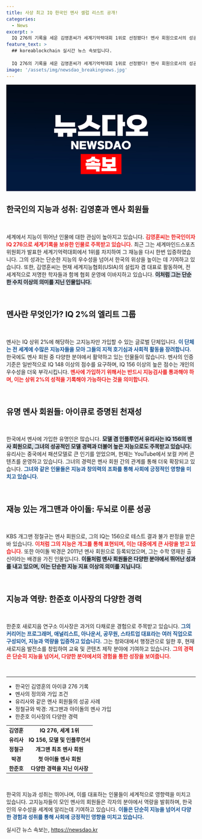 ```yaml
---
title: 사상 최고 IQ 한국인 멘사 셀럽 리스트 공개!
categories:
  - News
excerpt: >
  IQ 276의 기록을 세운 김영훈씨가 세계기억력대회 1위로 선정됐다! 멘사 회원으로서의 성공을 거두며, 한국인의 뛰어난 두뇌를 전 세계에 알리고 있다. 역사상 IQ 최고치, 그의 이야기에 귀를 기울여보자!
feature_text: >
  ## koreablockchain 실시간 뉴스 속보입니다.

  IQ 276의 기록을 세운 김영훈씨가 세계기억력대회 1위로 선정됐다! 멘사 회원으로서의 성공을 거두며, 한국인의 뛰어난 두뇌를 전 세계에 알리고 있다. 역사상 IQ 최고치, 그의 이야기에 귀를 기울여보자!
image: '/assets/img/newsdao_breakingnews.jpg'
---
```


<p><img src="/assets/img/newsdao_breakingnews.jpg" alt="koreablockchain 속보" /></p>

<h2 data-ke-size="size26">한국인의 지능과 성취: 김영훈과 멘사 회원들</h2>

<p data-ke-size="size16">&nbsp;</p>

<p>세계에서 지능이 뛰어난 인물에 대한 관심이 높아지고 있습니다. <b><span style="color: #ee2323;">김영훈씨는 한국인이자 IQ 276으로 세계기록을 보유한 인물로 주목받고 있습니다.</span></b> 최근 그는 세계마인드스포츠위원회가 발표한 세계기억력대회에서 1위를 차지하여 그 재능을 다시 한번 입증하였습니다. 그의 성과는 단순한 지능의 우수성을 넘어서 한국의 위상을 높이는 데 기여하고 있습니다. 또한, 김영훈씨는 현재 세계지능협회(USIA)의 설립자 겸 대표로 활동하며, 전 세계적으로 저명한 학자들과 함께 협회 운영에 이바지하고 있습니다. <b><span style="background-color: #21538527;">이처럼 그는 단순한 수치 이상의 의미를 지닌 인물입니다.</span></b></p>

<p data-ke-size="size16">&nbsp;</p>

<h2 data-ke-size="size26">멘사란 무엇인가? IQ 2%의 엘리트 그룹</h2>

<p data-ke-size="size16">&nbsp;</p>

<p>멘사는 IQ 상위 2%에 해당하는 고지능자만 가입할 수 있는 글로벌 단체입니다. <b><span style="color: #1a5490;">이 단체는 전 세계에 수많은 지능자들을 모아 그들의 지적 호기심과 사회적 활동을 장려합니다.</span></b> 한국에도 멘사 회원 중 다양한 분야에서 활약하고 있는 인물들이 많습니다. 멘사의 인증 기준은 일반적으로 IQ 148 이상의 점수를 요구하며, IQ 156 이상의 높은 점수는 개인의 우수성을 더욱 부각시킵니다. <b><span style="color: #ee2323;">멘사에 가입하기 위해서는 반드시 지능검사를 통과해야 하며, 이는 상위 2%의 성적을 기록해야 가능하다는 것을 의미합니다.</span></b></p>

<p data-ke-size="size16">&nbsp;</p>

<h2 data-ke-size="size26">유명 멘사 회원들: 아이큐로 증명된 천재성</h2>

<p data-ke-size="size16">&nbsp;</p>

<p>한국에서 멘사에 가입한 유명인은 많습니다. <b><span style="background-color: #21538527;">모델 겸 인플루언서 유리사는 IQ 156의 멘사 회원으로, 그녀의 성공적인 모델 경력과 더불어 높은 지능으로도 주목받고 있습니다.</span></b> 유리사는 중국에서 패션모델로 큰 인기를 얻었으며, 현재는 YouTube에서 보컬 커버 콘텐츠를 운영하고 있습니다. 그녀의 경력은 멘사 회원 간의 관계를 통해 더욱 확장되고 있습니다. <b><span style="color: #1a5490;">그녀와 같은 인물들은 지능과 창의력의 조화를 통해 사회에 긍정적인 영향을 미치고 있습니다.</span></b></p>

<p data-ke-size="size16">&nbsp;</p>

<h2 data-ke-size="size26">재능 있는 개그맨과 아이돌: 두뇌로 이룬 성공</h2>

<p data-ke-size="size16">&nbsp;</p>

<p>KBS 개그맨 정철규는 멘사 회원으로, 그의 IQ는 156으로 테스트 결과 불가 판정을 받은 바 있습니다. <b><span style="color: #ee2323;">이처럼 그의 지능은 개그를 통해 표현되며, 이는 대중에게 큰 사랑을 받고 있습니다.</span></b> 또한 아이돌 박경은 2011년 멘사 회원으로 등록되었으며, 그는 수학 영재원 출신이라는 배경을 가진 인물입니다. <b><span style="background-color: #21538527;">이들처럼 멘사 회원들은 다양한 분야에서 뛰어난 성과를 내고 있으며, 이는 단순한 지능 지표 이상의 의미를 지닙니다.</span></b></p>

<p data-ke-size="size16">&nbsp;</p>

<h2 data-ke-size="size26">지능과 역량: 한준호 이사장의 다양한 경력</h2>

<p data-ke-size="size16">&nbsp;</p>

<p>한준호 새로지음 연구소 이사장은 과거의 다채로운 경험으로 주목받고 있습니다. <b><span style="color: #1a5490;">그의 커리어는 프로그래머, 애널리스트, 아나운서, 공무원, 스타트업 대표라는 여러 직업으로 구성되어, 지능과 역량을 입증하고 있습니다.</span></b> 그는 청와대에서 행정관으로 일한 후, 현재 새로지음 발전소를 창립하여 교육 및 콘텐츠 제작 분야에 기여하고 있습니다. <b><span style="color: #ee2323;">그의 경력은 단순히 지능을 넘어서, 다양한 분야에서의 경험을 통한 성장을 보여줍니다.</span></b></p>

<p data-ke-size="size16">&nbsp;</p>

<hr>

<ul>
    <li>한국인 김영훈의 아이큐 276 기록</li>
    <li>멘사의 정의와 가입 조건</li>
    <li>유리사와 같은 멘사 회원들의 성공 사례</li>
    <li>정철규와 박경: 개그맨과 아이돌의 멘사 가입</li>
    <li>한준호 이사장의 다양한 경력</li>
</ul>

<table>
    <tr>
        <td style="text-align: center; height: 17px;"><b>김영훈</b></td>
        <td style="text-align: center; height: 17px;"><b>IQ 276, 세계 1위</b></td>
    </tr>
    <tr>
        <td style="text-align: center; height: 17px;"><b>유리사</b></td>
        <td style="text-align: center; height: 17px;"><b>IQ 156, 모델 및 인플루언서</b></td>
    </tr>
    <tr>
        <td style="text-align: center; height: 17px;"><b>정철규</b></td>
        <td style="text-align: center; height: 17px;"><b>개그맨 최초 멘사 회원</b></td>
    </tr>
    <tr>
        <td style="text-align: center; height: 17px;"><b>박경</b></td>
        <td style="text-align: center; height: 17px;"><b>첫 아이돌 멘사 회원</b></td>
    </tr>
    <tr>
        <td style="text-align: center; height: 17px;"><b>한준호</b></td>
        <td style="text-align: center; height: 17px;"><b>다양한 경력을 지닌 이사장</b></td>
    </tr>
</table>

<p data-ke-size="size16">&nbsp;</p>

<p>한국의 지능과 성취는 뛰어나며, 이를 대표하는 인물들이 세계적으로 영향력을 미치고 있습니다. 고지능자들이 모인 멘사의 회원들은 각자의 분야에서 역량을 발휘하며, 한국인의 우수성을 세계에 알리는데 기여하고 있습니다. <b><span style="color: #1a5490;">이들은 단순히 지능을 넘어서 다양한 경험과 성취를 통해 사회에 긍정적인 영향을 미치고 있습니다.</span></b></p>
실시간 뉴스 속보는, <a href="https://newsdao.kr" rel="dofollow">https://newsdao.kr</a>


